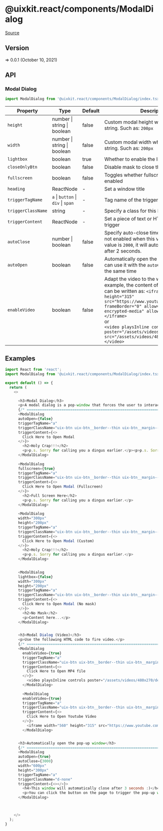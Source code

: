 # @uixkit.react/components/ModalDialog

[Source](https://github.com/xizon/uix-kit-react/tree/main/src/client/components/ModalDialog)

## Version

=> 0.0.1 (October 10, 2021)

## API

### Modal Dialog
```js
import ModalDialog from '@uixkit.react/components/ModalDialog/index.tsx';
```
| Property | Type | Default | Description |
| --- | --- | --- | --- |
| `height` | number \| string \| boolean  | false | Custom modal height whick need a unit string. Such as: `200px` |
| `width` | number \| string \| boolean  | false | Custom modal width whick need a unit string. Such as: `200px` |
| `lightbox` | boolean  | true | Whether to enable the lightbox effect |
| `closeOnlyBtn` | boolean  | false | Disable mask to close the window |
| `fullscreen` | boolean  | false | Toggles whether fullscreen should be enabled |
| `heading` | ReactNode  | - | Set a window title |
| `triggerTagName` | `a` \| `button` \| `div` \| `span`  | - | Tag name of the trigger. |
| `triggerClassName` | string  | - | Specify a class for this Node |
| `triggerContent` | ReactNode  | - | Set a piece of text or HTML code for the trigger |
| `autoClose` | number \| boolean  | false | Specify auto-close time. This function is not enabled when this value is false. If the value is `2000`, it will automatically close after 2 seconds. |
| `autoOpen` | boolean  | false | Automatically open the component, you can use it with the `autoClose` property at the same time |
| `enableVideo` | boolean  | false | Adapt the video to the window. For example, the content of the component can be written as: `<iframe width="560" height="315" src="https://www.youtube.com/xxx" frameBorder="0" allow="autoplay; encrypted-media" allowFullScreen></iframe>` <br /> or <br />`<video playsInline controls poster="/assets/videos/480x270/demo.jpg" src="/assets/videos/480x270/demo.mp4"></video>` |



## Examples

```js
import React from 'react';
import ModalDialog from '@uixkit.react/components/ModalDialog/index.tsx';

export default () => {
  return (
    <>

      <h3>Modal Dialog</h3>
      <p>A modal dialog is a pop-window that forces the user to interact with it before they can go back to using the parent application.</p>
      {/* ================================================================== */}
      <ModalDialog 
      autoOpen={false}
      triggerTagName="a" 
      triggerClassName="uix-btn uix-btn__border--thin uix-btn__margin--b uix-btn__size--s uix-btn__bg--primary" 
      triggerContent={<>
        Click Here to Open Modal
      </>}>
        <h2>Holy Crap!!!</h2>
        <p>p.s. Sorry for calling you a dingus earlier.</p><p>p.s. Sorry for calling you a dingus earlier.</p><p>p.s. Sorry for calling you a dingus earlier.</p><p>p.s. Sorry for calling you a dingus earlier.</p><p>p.s. Sorry for calling you a dingus earlier.</p><p>p.s. Sorry for calling you a dingus earlier.</p><p>p.s. Sorry for calling you a dingus earlier.</p><p>p.s. Sorry for calling you a dingus earlier.</p><p>p.s. Sorry for calling you a dingus earlier.</p>
      </ModalDialog>
      
      <ModalDialog 
      fullscreen={true} 
      triggerTagName="a" 
      triggerClassName="uix-btn uix-btn__border--thin uix-btn__margin--b uix-btn__size--s uix-btn__bg--primary" 
      triggerContent={<>
        Click Here to Open Modal (Fullscreen)
      </>}>
        <h2>Full Screen Here</h2>
        <p>p.s. Sorry for calling you a dingus earlier.</p>
      </ModalDialog>
      
      <ModalDialog 
      width="300px"
      height="200px"
      triggerTagName="a" 
      triggerClassName="uix-btn uix-btn__border--thin uix-btn__margin--b uix-btn__size--s uix-btn__bg--primary" 
      triggerContent={<>
        Click Here to Open Modal (Custom)
      </>}>
        <h2>Holy Crap!!!</h2>
        <p>p.s. Sorry for calling you a dingus earlier.</p>
      </ModalDialog>
      

      <ModalDialog 
      lightbox={false}
      width="300px"
      height="200px"
      triggerTagName="a" 
      triggerClassName="uix-btn uix-btn__border--thin uix-btn__margin--b uix-btn__size--s uix-btn__bg--primary" 
      triggerContent={<>
        Click Here to Open Modal (No mask)
      </>}>
        <h2>No Mask</h2>
        <p>Content here...</p>
      </ModalDialog>


      <h3>Modal Dialog (Video)</h3>
      <p>Use the following HTML code to fire video.</p>
      {/* ================================================================== */}
      <ModalDialog 
        enableVideo={true}
        triggerTagName="a" 
        triggerClassName="uix-btn uix-btn__border--thin uix-btn__margin--b uix-btn__size--s uix-btn__bg--primary" 
        triggerContent={<>
          Click Here to Open MP4 file
        </>}>
          <video playsInline controls poster="/assets/videos/480x270/demo.jpg" src="/assets/videos/480x270/demo.mp4"></video>
        </ModalDialog>
        
        <ModalDialog 
        enableVideo={true}
        triggerTagName="a" 
        triggerClassName="uix-btn uix-btn__border--thin uix-btn__margin--b uix-btn__size--s uix-btn__bg--primary" 
        triggerContent={<>
          Click Here to Open Youtube Video
        </>}>
          <iframe width="560" height="315" src="https://www.youtube.com/xxx" frameBorder="0" allow="autoplay; encrypted-media" allowFullScreen></iframe>
        </ModalDialog>


      <h3>Automatically open the pop-up window</h3>
      {/* ================================================================== */}
      <ModalDialog 
      autoOpen={true}
      autoClose={3000}
      width="600px"
      height="300px"
      triggerTagName="a" 
      triggerClassName="d-none" 
      triggerContent={<></>}>
        <h4>This window will automatically close after 3 seconds :)</h4>
        <p>You can click the button on the page to trigger the pop-up window.</p>
      </ModalDialog>
      


    </>
  );
}

```